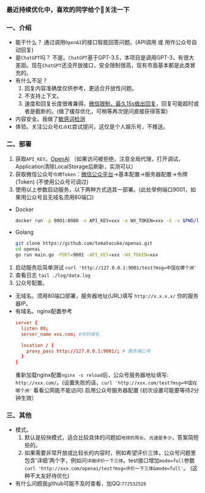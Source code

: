 ### 最近持续优化中，喜欢的同学给个🌟关注一下

### 一、介绍
- 能干什么？ 通过调用`OpenAI`的接口智能回答问题。(API调用 或 用作公众号自动回复)
- 是`ChatGPT`吗？  不是。`ChatGPT`基于GPT-3.5，本项目是调用GPT-3，有很大差距。现在`ChatGPT`还没开放接口，安全限制很高，现有市面基本都是此类冒充的。
- 有什么不足？ 
  1. 回复内容准确度仅供参考，更适合开放性问题。 
  2. 不支持上下文。
  3. 速度和回复长度很难兼得。[微信限制，最久15s做出回复](https://developers.weixin.qq.com/doc/offiaccount/Message_Management/Passive_user_reply_message.html)，回复可能超时或者是截断的。(做了缓存优化，可稍等再次提问直接获得答案)
- 内容安全。我做了[敏感词检测](https://github.com/tomatocuke/sieve)
- 体验。关注公众号`杠点杠`尝试提问，这仅是个人娱乐号，不推送。

### 二、部署
1. 获取`API_KEY`。[OpenAI](https://beta.openai.com/account/api-keys) （如果访问被拒绝，注意全局代理，打开调试，Application清除LocalStorage后刷新，实测可以）
2. 获取微信公众号`令牌Token`：[微信公众平台](https://mp.weixin.qq.com/)->基本配置->服务器配置->令牌(Token)  (不使用公众号可调过)
3. 使用以上参数启动服务，以下两种方式选其一部署。(此处举例端口9001，如果用公众号且无域名须用80端口)
  - Docker
    ```bash
    docker run -p 9001:8080 -e API_KEY=xxx -e WX_TOKEN=xxx -d -v $PWD/log:/app/log tomatocuke/openai
    ```
  - Golang
    ```bash 
    git clone https://github.com/tomatocuke/openai.git
    cd openai
    go run main.go -PORT=9001 -API_KEY=xxx -WX_TOKEN=xxx 
    ```
1. 启动服务后简单测试 `curl 'http://127.0.0.1:9001/test?msg=中国在哪个洲'` 
2. 查看日志 `tail ./log/data.log`
3. 公众号配置。 
  - 无域名。须用80端口部署，服务器地址(URL)填写 `http://x.x.x.x/` 你的服务器IP。
  - 有域名。nginx配置参考
    ```conf
    server {
      listen 80;
      server_name xxx.com; #你的域名

      location / {
        proxy_pass http://127.0.0.1:9001/; # 服务端口号
      }
    }
    ```
    重新加载nginx配置`nginx -s reload`后，公众号服务器地址填写: `http://xxx.com/`。(设置失败的话，`curl 'http://xxx.com/test?msg=中国在哪个洲'` 看看公网能不能访问)
    启用公众号服务器配置  (初次设置可能要等待2分钟生效）


### 三、其他
- 模式。
  1. 默认是较快模式，适合比较具体的问题如`地球的周长`、`光速是多少`，答案简短些的。  
  2. 如果需要非常开放或比较长的内容时，例如希望评价三体，公众号问题里包含'详细'两个字，例如问`详细评价一下三体`。test接口增加`mode=full`参数 `curl 'http://xxx.com/openai/test?msg=评价一下三体&mode=full'`。 (这种不太友好待优化)
- 有什么问题我github可能不及时查看，加QQ:`772532526`
